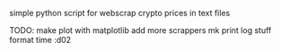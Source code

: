 
simple python script for webscrap crypto prices in text files

TODO:
    make plot with matplotlib
    add more scrappers
    mk print log stuff
    format time :d02
    
    
